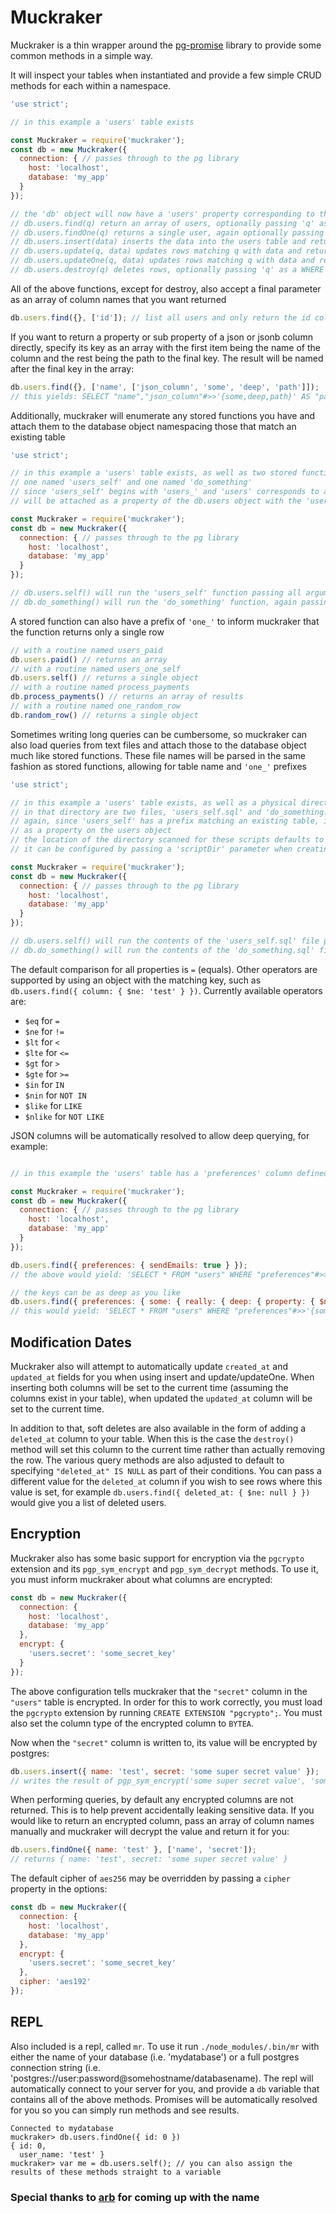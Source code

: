 # Muckraker

Muckraker is a thin wrapper around the [pg-promise](https://github.com/vitaly-t/pg-promise) library to provide some common methods in a simple way.

It will inspect your tables when instantiated and provide a few simple CRUD methods for each within a namespace.

```javascript
'use strict';

// in this example a 'users' table exists

const Muckraker = require('muckraker');
const db = new Muckraker({
  connection: { // passes through to the pg library
    host: 'localhost',
    database: 'my_app'
  }
});

// the 'db' object will now have a 'users' property corresponding to the existing table
// db.users.find(q) return an array of users, optionally passing 'q' as a WHERE clause
// db.users.findOne(q) returns a single user, again optionally passing 'q'
// db.users.insert(data) inserts the data into the users table and returns the inserted row
// db.users.update(q, data) updates rows matching q with data and returns an array of all modified rows
// db.users.updateOne(q, data) updates rows matching q with data and returns a single modified row
// db.users.destroy(q) deletes rows, optionally passing 'q' as a WHERE clause (this method returns no results)
```

All of the above functions, except for destroy, also accept a final parameter as an array of column names that you want returned

```javascript
db.users.find({}, ['id']); // list all users and only return the id column
```

If you want to return a property or sub property of a json or jsonb column directly, specify its key as an array with the first item being the name of the column and the rest being the path to the final key. The result will be named after the final key in the array:

```javascript
db.users.find({}, ['name', ['json_column', 'some', 'deep', 'path']]);
// this yields: SELECT "name","json_column"#>>'{some,deep,path}' AS "path" FROM "users"
```

Additionally, muckraker will enumerate any stored functions you have and attach them to the database object namespacing those that match an existing table

```javascript
'use strict';

// in this example a 'users' table exists, as well as two stored functions
// one named 'users_self' and one named 'do_something'
// since 'users_self' begins with 'users_' and 'users' corresponds to a table, the function
// will be attached as a property of the db.users object with the 'users_' prefix removed

const Muckraker = require('muckraker');
const db = new Muckraker({
  connection: { // passes through to the pg library
    host: 'localhost',
    database: 'my_app'
  }
});

// db.users.self() will run the 'users_self' function passing all arguments to the method as an array
// db.do_something() will run the 'do_something' function, again passing arguments as an array to the function
```

A stored function can also have a prefix of `'one_'` to inform muckraker that the function returns only a single row

```javascript
// with a routine named users_paid
db.users.paid() // returns an array
// with a routine named users_one_self
db.users.self() // returns a single object
// with a routine named process_payments
db.process_payments() // returns an array of results
// with a routine named one_random_row
db.random_row() // returns a single object
```

Sometimes writing long queries can be cumbersome, so muckraker can also load queries from text files and attach those to the database object much like stored functions. These file names will be parsed in the same fashion as stored functions, allowing for table name and `'one_'` prefixes

```javascript
'use strict';

// in this example a 'users' table exists, as well as a physical directory named 'db'
// in that directory are two files, 'users_self.sql' and 'do_something.sql'
// again, since 'users_self' has a prefix matching an existing table, it will be attached
// as a property on the users object
// the location of the directory scanned for these scripts defaults to being a 'db' directory in the current working directory
// it can be configured by passing a 'scriptDir' parameter when creating your instance of Muckraker

const Muckraker = require('muckraker');
const db = new Muckraker({
  connection: { // passes through to the pg library
    host: 'localhost',
    database: 'my_app'
  }
});

// db.users.self() will run the contents of the 'users_self.sql' file passing all arguments to the method as an array
// db.do_something() will run the contents of the 'do_something.sql' file, again passing arguments as an array
```

The default comparison for all properties is `=` (equals). Other operators are supported by using an object with the matching key, such as `db.users.find({ column: { $ne: 'test' } })`. Currently available operators are:

- `$eq` for `=`
- `$ne` for `!=`
- `$lt` for `<`
- `$lte` for `<=`
- `$gt` for `>`
- `$gte` for `>=`
- `$in` for `IN`
- `$nin` for `NOT IN`
- `$like` for `LIKE`
- `$nlike` for `NOT LIKE`

JSON columns will be automatically resolved to allow deep querying, for example:

```js

// in this example the 'users' table has a 'preferences' column defined as being the 'jsonb' type

const Muckraker = require('muckraker');
const db = new Muckraker({
  connection: { // passes through to the pg library
    host: 'localhost',
    database: 'my_app'
  }
});

db.users.find({ preferences: { sendEmails: true } });
// the above would yield: 'SELECT * FROM "users" WHERE "preferences"#>>'{sendEmails}' = 'true'

// the keys can be as deep as you like
db.users.find({ preferences: { some: { really: { deep: { property: { $ne: null } } } } } });
// this would yield: 'SELECT * FROM "users" WHERE "preferences"#>>'{some,really,deep,property}' IS NOT NULL'
```

## Modification Dates

Muckraker also will attempt to automatically update `created_at` and `updated_at` fields for you when using insert and update/updateOne. When inserting both columns will be set to the current time (assuming the columns exist in your table), when updated the `updated_at` column will be set to the current time.

In addition to that, soft deletes are also available in the form of adding a `deleted_at` column to your table. When this is the case the `destroy()` method will set this column to the current time rather than actually removing the row. The various query methods are also adjusted to default to specifying `"deleted_at" IS NULL` as part of their conditions. You can pass a different value for the `deleted_at` column if you wish to see rows where this value is set, for example `db.users.find({ deleted_at: { $ne: null } })` would give you a list of deleted users.

## Encryption

Muckraker also has some basic support for encryption via the `pgcrypto` extension and its `pgp_sym_encrypt` and `pgp_sym_decrypt` methods. To use it, you must inform muckraker about what columns are encrypted:

```javascript
const db = new Muckraker({
  connection: {
    host: 'localhost',
    database: 'my_app'
  },
  encrypt: {
    'users.secret': 'some_secret_key'
  }
});
```

The above configuration tells muckraker that the `"secret"` column in the `"users"` table is encrypted. In order for this to work correctly, you must load the `pgcrypto` extension by running `CREATE EXTENSION "pgcrypto";`. You must also set the column type of the encrypted column to `BYTEA`.

Now when the `"secret"` column is written to, its value will be encrypted by postgres:

```javascript
db.users.insert({ name: 'test', secret: 'some super secret value' });
// writes the result of pgp_sym_encrypt('some super secret value', 'some_secret_key', 'cipher-algo=aes256') to the "secret" column
```

When performing queries, by default any encrypted columns are not returned. This is to help prevent accidentally leaking sensitive data. If you would like to return an encrypted column, pass an array of column names manually and muckraker will decrypt the value and return it for you:

```javascript
db.users.findOne({ name: 'test' }, ['name', 'secret']);
// returns { name: 'test', secret: 'some super secret value' }
```

The default cipher of `aes256` may be overridden by passing a `cipher` property in the options:

```javascript
const db = new Muckraker({
  connection: {
    host: 'localhost',
    database: 'my_app'
  },
  encrypt: {
    'users.secret': 'some_secret_key'
  },
  cipher: 'aes192'
});
```

## REPL

Also included is a repl, called `mr`. To use it run `./node_modules/.bin/mr` with either the name of your database (i.e. 'mydatabase') or a full postgres connection string (i.e. 'postgres://user:password@somehostname/databasename). The repl will automatically connect to your server for you, and provide a `db` variable that contains all of the above methods. Promises will be automatically resolved for you so you can simply run methods and see results.

```
Connected to mydatabase
muckraker> db.users.findOne({ id: 0 })
{ id: 0,
  user_name: 'test' }
muckraker> var me = db.users.self(); // you can also assign the results of these methods straight to a variable
```

### Special thanks to [arb](https://github.com/arb) for coming up with the name
